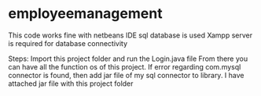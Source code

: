 # employeemanagement
This code works fine with netbeans IDE
sql database is used
Xampp server is required for database connectivity

Steps:
Import this project folder and run the Login.java file
From there you can have all the function os of this project.
If error regarding com.mysql connector is found, then add jar file of my sql connector to library.
I have attached jar file with this project folder
